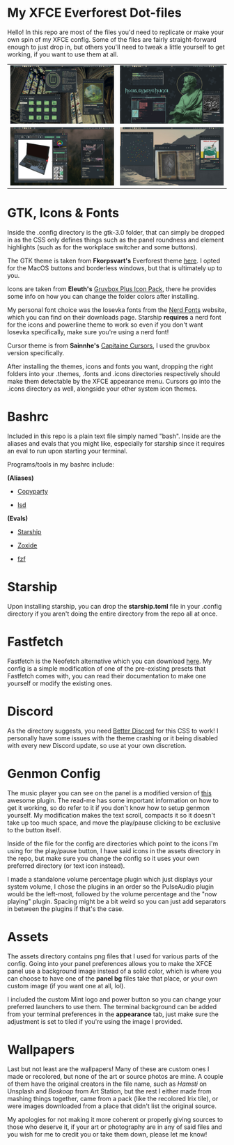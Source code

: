 # My XFCE Everforest Dot-files

Hello! In this repo are most of the files you'd need to replicate or make your own spin of my XFCE config. Some of the files are fairly straight-forward enough to just drop in, but others you'll need to tweak a little yourself to get working, if you want to use them at all.

<table>
  <tr>
    <td><img src="screenshots/ss1.png" width="450"></td>
    <td><img src="screenshots/ss2.png" width="450"></td>
  </tr>
  <tr>
    <td><img src="screenshots/ss3.png" width="450"></td>
    <td><img src="screenshots/ss4.png" width="450"></td>
  </tr>
</table>

# GTK, Icons & Fonts

Inside the .config directory is the gtk-3.0 folder, that can simply be dropped in as the CSS only defines things such as the panel roundness and element highlights (such as for the workplace switcher and some buttons).

The GTK theme is taken from **Fkorpsvart's** Everforest theme [here](https://www.pling.com/p/1695467). I opted for the MacOS buttons and borderless windows, but that is ultimately up to you.

Icons are taken from **Eleuth's** [Gruvbox Plus Icon Pack](https://www.gnome-look.org/p/1961046), there he provides some info on how you can change the folder colors after installing.

My personal font choice was the Iosevka fonts from the [Nerd Fonts](https://www.nerdfonts.com/) website, which you can find on their downloads page. Starship **requires** a nerd font for the icons and powerline theme to work so even if you don't want Iosevka specifically, make sure you're using a nerd font!

Cursor theme is from **Sainnhe's** [Capitaine Cursors](https://www.gnome-look.org/p/1818760), I used the gruvbox version specifically.

After installing the themes, icons and fonts you want, dropping the right folders into your .themes, .fonts and .icons directories respectively should make them detectable by the XFCE appearance menu. Cursors go into the .icons directory as well, alongside your other system icon themes.

# Bashrc

Included in this repo is a plain text file simply named "bash". Inside are the aliases and evals that you might like, especially for starship since it requires an eval to run upon starting your terminal.

Programs/tools in my bashrc include:

**(Aliases)**

- [Copyparty](https://github.com/9001/copyparty)

- [lsd](https://github.com/lsd-rs/lsd)

**(Evals)**

- [Starship](https://starship.rs/)

- [Zoxide](https://github.com/ajeetdsouza/zoxide)

- [fzf](https://github.com/junegunn/fzf)

# Starship

Upon installing starship, you can drop the **starship.toml** file in your .config directory if you aren't doing the entire directory from the repo all at once.

# Fastfetch

Fastfetch is the Neofetch alternative which you can download [here](https://github.com/fastfetch-cli/fastfetch). My config is a simple modification of one of the pre-existing presets that Fastfetch comes with, you can read their documentation to make one yourself or modify the existing ones.

# Discord

As the directory suggests, you need [Better Discord](https://betterdiscord.app/) for this CSS to work! I personally have some issues with the theme crashing or it being disabled with every new Discord update, so use at your own discretion.

# Genmon Config

The music player you can see on the panel is a modified version of [this](https://github.com/rod-farias/XFCE-GenMon-Now-Playing) awesome plugin. The read-me has some important information on how to get it working, so do refer to it if you don't know how to setup genmon yourself. My modification makes the text scroll, compacts it so it doesn't take up too much space, and move the play/pause clicking to be exclusive to the button itself.

Inside of the file for the config are directories which point to the icons I'm using for the play/pause button, I have said icons in the assets directory in the repo, but make sure you change the config so it uses your own preferred directory (or text icon instead).

I made a standalone volume percentage plugin which just displays your system volume, I chose the plugins in an order so the PulseAudio plugin would be the left-most, followed by the volume percentage and the "now playing" plugin. Spacing might be a bit weird so you can just add separators in between the plugins if that's the case.

# Assets

The assets directory contains png files that I used for various parts of the config. Going into your panel preferences allows you to make the XFCE panel use a background image instead of a solid color, which is where you can choose to have one of the **panel bg** files take that place, or your own custom image (if you want one at all, lol).

I included the custom Mint logo and power button so you can change your preferred launchers to use them. The terminal background can be added from your terminal preferences in the **appearance** tab, just make sure the adjustment is set to tiled if you're using the image I provided.

# Wallpapers

Last but not least are the wallpapers! Many of these are custom ones I made or recolored, but none of the art or source photos are mine. A couple of them have the original creators in the file name, such as *Hamsti* on Unsplash and *Boskoop* from Art Station, but the rest I either made from mashing things together, came from a pack (like the recolored Irix tile), or were images downloaded from a place that didn't list the original source.

My apologies for not making it more coherent or properly giving sources to those who deserve it, if your art or photography are in any of said files and you wish for me to credit you or take them down, please let me know!